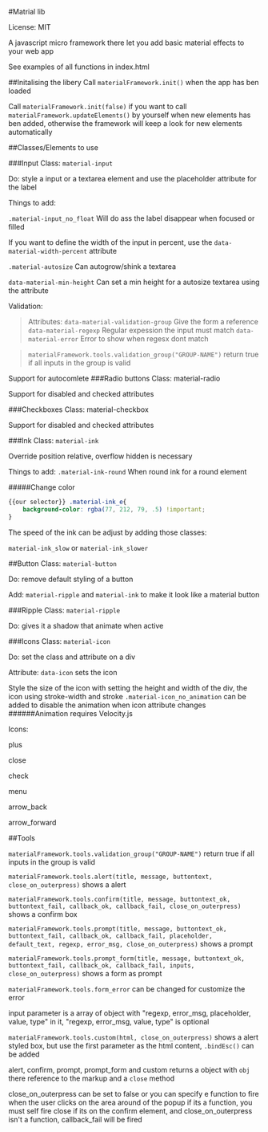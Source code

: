 #Matrial lib

License: MIT

A javascript micro framework there let you add basic material effects to your web app

See examples of all functions in index.html

##Initalising the libery
Call `materialFramework.init()` when the app has ben loaded

Call `materialFramework.init(false)` if you want to call `materialFramework.updateElements()` by yourself when new elements has ben added, otherwise the framework will keep a look for new elements automatically

##Classes/Elements to use

###Input
Class: `material-input`

Do: style a input or a textarea element and use the placeholder attribute for the label

Things to add:

`.material-input_no_float` Will do ass the label disappear when focused or filled 

If you want to define the width of the input in percent, use the `data-material-width-percent` attribute

`.material-autosize` Can autogrow/shink a textarea

`data-material-min-height` Can set a min height for a autosize textarea using the attribute

Validation:
>Attributes:
>`data-material-validation-group` Give the form a reference
>`data-material-regexp` Regular expession the input must match
>`data-material-error` Error to show when regesx dont match

>`materialFramework.tools.validation_group("GROUP-NAME")` return true if all inputs in the group is valid 

Support for autocomlete
###Radio buttons
Class: material-radio

Support for disabled and checked attributes

###Checkboxes
Class: material-checkbox

Support for disabled and checked attributes

###Ink
Class: `material-ink`

Override position relative, overflow hidden is necessary

Things to add:
`.material-ink-round` When round ink for a round element

#####Change color
``` css
{{our selector}} .material-ink_e{
    background-color: rgba(77, 212, 79, .5) !important;
}   
```

The speed of the ink can be adjust by adding those classes:

`material-ink_slow` or `material-ink_slower`

##Button
Class: `material-button`

Do: remove default styling of a button

Add: `material-ripple` and `material-ink` to make it look like a material button

###Ripple
Class: `material-ripple`

Do: gives it a shadow that animate when active


###Icons
Class: `material-icon`

Do: set the class and attribute on a div
 
Attribute:
`data-icon` sets the icon
 
Style the size of the icon with setting the height and width of the div, the icon using stroke-width and stroke
`.material-icon_no_animation` can be added to disable the animation when icon attribute changes
######Animation requires Velocity.js 

Icons:

plus

close

check

menu

arrow_back

arrow_forward

##Tools

`materialFramework.tools.validation_group("GROUP-NAME")` return true if all inputs in the group is valid 

`materialFramework.tools.alert(title, message, buttontext, close_on_outerpress)` shows a alert

`materialFramework.tools.confirm(title, message, buttontext_ok, buttontext_fail, callback_ok, callback_fail, close_on_outerpress)` shows a confirm box

`materialFramework.tools.prompt(title, message, buttontext_ok, buttontext_fail, callback_ok, callback_fail, placeholder, default_text, regexp, error_msg, close_on_outerpress)` shows a prompt

`materialFramework.tools.prompt_form(title, message, buttontext_ok, buttontext_fail, callback_ok, callback_fail, inputs, close_on_outerpress)` shows a form as prompt

`materialFramework.tools.form_error` can be changed for customize the error

input parameter is a array of object with "regexp, error_msg, placeholder, value, type" in it, "regexp, error_msg, value, type" is optional

`materialFramework.tools.custom(html, close_on_outerpress)` shows a alert styled box, but use the first parameter as the html content, `.bindEsc()` can be added

alert, confirm, prompt, prompt_form and custom returns a object with `obj` there reference to the markup and a `close` method

close_on_outerpress can be set to false or you can specify e function to fire when the user clicks on the area around of the popup
if its a function, you must self fire close
if its on the confirm element, and close_on_outerpress isn't a function, callback_fail will be fired
